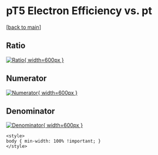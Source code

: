 # pT5 Electron Efficiency vs. pt

[[back to main](./)]



## Ratio

[![Ratio](../mtv/var/pT5_11_eff_pt.png){ width=600px }](../mtv/var/pT5_11_eff_pt.pdf)

## Numerator

[![Numerator](../mtv/num/pT5_11_eff_pt_num.png){ width=600px }](../mtv/num/pT5_11_eff_pt_num.pdf)

## Denominator

[![Denominator](../mtv/den/pT5_11_eff_pt_den.png){ width=600px }](../mtv/den/pT5_11_eff_pt_den.pdf)


``` {=html}
<style>
body { min-width: 100% !important; }
</style>
```
